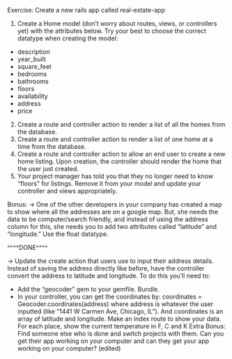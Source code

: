 Exercise: Create a new rails app called real-estate-app
1. Create a Home model (don’t worry about routes, views, or controllers yet) with the attributes below. Try your best to choose the correct datatype when creating the model:
- description
- year_built
- square_feet
- bedrooms
- bathrooms
- floors
- availability
- address
- price
2. Create a route and controller action to render a list of all the homes from the database.
3. Create a route and controller action to render a list of one home at a time from the database.
4. Create a route and controller action to allow an end user to create a new home listing. Upon creation, the controller should render the home that the user just created.
3. Your project manager has told you that they no longer need to know “floors” for listings. Remove it from your model and update your controller and views appropriately.


Bonus:
-> One of the other developers in your company has created a map to show where all the addresses are on a google map. But, she needs the data to be computer/search friendly, and instead of using the address column for this, she needs you to add two attributes called “latitude” and “longitude.” Use the float datatype.

^^^^DONE^^^^


-> Update the create action that users use to input their address details. Instead of saving the address directly like before, have the controller convert the address to latitude and longitude. To do this you’ll need to:
- Add the “geocoder” gem to your gemfile. Bundle.
- In your controller, you can get the coordinates by:
coordinates = Geocoder.coordinates(address)
where address is whatever the user inputted (like “1441 W Carmen Ave, Chicago, IL”). And coordinates is an array of latitude and longitude.
Make an index route to show your data. For each place, show the current temperature in F, C and K
Extra Bonus: Find someone else who is done and switch projects with them. Can you get their app working on your computer and can they get your app working on your computer? (edited) 